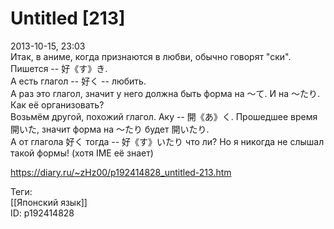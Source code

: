 Untitled [213]
===============

   
 2013-10-15, 23:03   
  Итак, в аниме, когда признаются в любви, обычно говорят "ски". Пишется -- 好《す》き.   
 А есть глагол -- 好く -- любить.   
 А раз это глагол, значит у него должна быть форма на ～て. И на ～たり. Как её организовать?   
 Возьмём другой, похожий глагол. Аку -- 開《あ》く. Прошедшее время 開いた, значит форма на ～たり будет 開いたり.   
 А от глагола 好く тогда -- 好《す》いたり что ли? Но я никогда не слышал такой формы! (хотя IME её знает)   
    
 <https://diary.ru/~zHz00/p192414828_untitled-213.htm>   
   
 Теги:   
 [[Японский язык]]   
 ID: p192414828